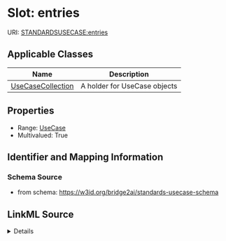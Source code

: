 # Slot: entries

URI: [STANDARDSUSECASE:entries](https://w3id.org/bridge2ai/standards-usecase-schema/entries)



<!-- no inheritance hierarchy -->




## Applicable Classes

| Name | Description |
| --- | --- |
[UseCaseCollection](UseCaseCollection.md) | A holder for UseCase objects






## Properties

* Range: [UseCase](UseCase.md)
* Multivalued: True








## Identifier and Mapping Information







### Schema Source


* from schema: https://w3id.org/bridge2ai/standards-usecase-schema




## LinkML Source

<details>
```yaml
name: entries
from_schema: https://w3id.org/bridge2ai/standards-usecase-schema
rank: 1000
multivalued: true
alias: entries
owner: UseCaseCollection
domain_of:
- UseCaseCollection
range: UseCase
inlined: true

```
</details>